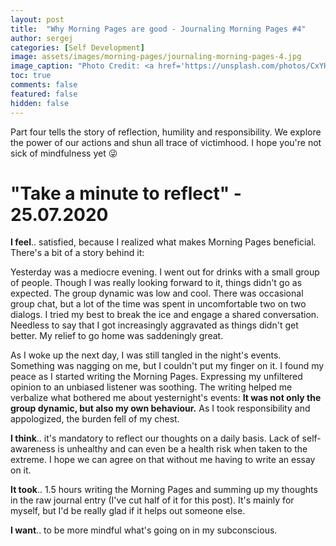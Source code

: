 ```yaml
---
layout: post
title:  "Why Morning Pages are good - Journaling Morning Pages #4"
author: sergej
categories: [Self Development]
image: assets/images/morning-pages/journaling-morning-pages-4.jpg
image_caption: "Photo Credit: <a href='https://unsplash.com/photos/CxYHfBkC0vs' target='_blank'>Calum MacAulay</a>"
toc: true
comments: false
featured: false
hidden: false
---
```


Part four tells the story of reflection, humility and responsibility.
We explore the power of our actions and shun all trace of victimhood.
I hope you're not sick of mindfulness yet 😜

# "Take a minute to reflect" - 25.07.2020 
**I feel**.. satisfied, because I realized what makes Morning Pages beneficial.
There's a bit of a story behind it:

Yesterday was a mediocre evening.
I went out for drinks with a small group of people.
Though I was really looking forward to it, things didn't go as expected.
The group dynamic was low and cool.
There was occasional group chat, but a lot of the time was spent in uncomfortable two on two dialogs.
I tried my best to break the ice and engage a shared conversation.
Needless to say that I got increasingly aggravated as things didn't get better.
My relief to go home was saddeningly great.

As I woke up the next day, I was still tangled in the night's events.
Something was nagging on me, but I couldn't put my finger on it.
I found my peace as I started writing the Morning Pages.
Expressing my unfiltered opinion to an unbiased listener was soothing.
The writing helped me verbalize what bothered me about yesternight's events:
**It was not only the group dynamic, but also my own behaviour.**
As I took responsibility and appologized, the burden fell of my chest.

**I think**.. it's mandatory to reflect our thoughts on a daily basis.
Lack of self-awareness is unhealthy and can even be a health risk when taken to the extreme.
I hope we can agree on that without me having to write an essay on it.

**It took**.. 1.5 hours writing the Morning Pages and summing up my thoughts in the raw journal entry (I've cut half of it for this post).
It's mainly for myself, but I'd be really glad if it helps out someone else.

**I want**.. to be more mindful what's going on in my subconscious.